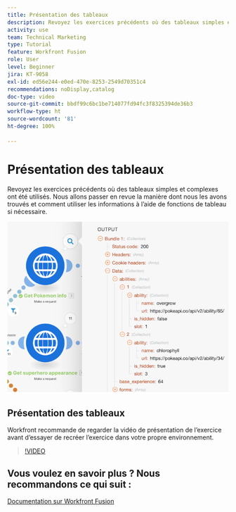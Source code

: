 ```yaml
---
title: Présentation des tableaux
description: Revoyez les exercices précédents où des tableaux simples et complexes ont été utilisés dans  [!DNL Adobe Workfront Fusion].
activity: use
team: Technical Marketing
type: Tutorial
feature: Workfront Fusion
role: User
level: Beginner
jira: KT-9058
exl-id: ed56e244-e0ed-470e-8253-2549d70351c4
recommendations: noDisplay,catalog
doc-type: video
source-git-commit: bbdf99c6bc1be714077fd94fc3f8325394de36b3
workflow-type: ht
source-wordcount: '81'
ht-degree: 100%

---
```


# Présentation des tableaux

Revoyez les exercices précédents où des tableaux simples et complexes ont été utilisés. Nous allons passer en revue la manière dont nous les avons trouvés et comment utiliser les informations à l’aide de fonctions de tableau si nécessaire.

![Une image d’un scénario Fusion](assets/final-functional-bits-and-bobs-1.png)

## Présentation des tableaux

Workfront recommande de regarder la vidéo de présentation de l’exercice avant d’essayer de recréer l’exercice dans votre propre environnement.

>[!VIDEO](https://video.tv.adobe.com/v/335299/?quality=12&learn=on&enablevpops=1)


## Vous voulez en savoir plus ? Nous recommandons ce qui suit :

[Documentation sur Workfront Fusion](https://experienceleague.adobe.com/fr/docs/workfront-fusion/using/get-started-with-fusion/understand-workfront-fusion/workfront-fusion-overview)
